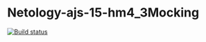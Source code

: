 # Netology-ajs-15-hm4_3Mocking
[![Build status](https://ci.appveyor.com/api/projects/status/d3asp707w3ykvx4g?svg=true)](https://ci.appveyor.com/project/Ekaterina-Bogdanova/netology-ajs-15-hm4-3mocking)
